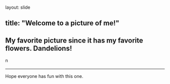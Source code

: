 layout: slide

title: "Welcome to a picture of me!"
---

## My favorite picture since it has my favorite flowers. Dandelions!
<img src ="https://w7.pngwing.com/pngs/993/768/png-transparent-donkey-kong-country-returns-donkey-kong-jr-dk-jungle-climber-donkey-mammal-animals-carnivoran.png" alt="nothing :}" width ="10" height="21">


---

Hope everyone has fun with this one.
